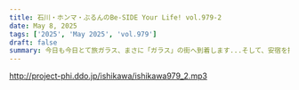 ```yaml
---
title: 石川・ホンマ・ぶるんのBe-SIDE Your Life! vol.979-2
date: May 8, 2025
tags: ['2025', 'May 2025', 'vol.979']
draft: false
summary: 今日も今日とて旅ガラス、まさに「ガラス」の街へ到着します...そして、安宿を探すくせに大きい街を目指すこの男。その目的は...
---
```


http://project-phi.ddo.jp/ishikawa/ishikawa979_2.mp3